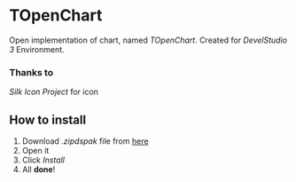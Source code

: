 # TOpenChart
Open implementation of chart, named *TOpenChart*. Created for *DevelStudio 3* Environment.

### Thanks to
*Silk Icon Project* for icon

## How to install
  1. Download *.zipdspak* file from [here](http://github.com/emildalalyan/openChart/releases)
  2. Open it
  3. Click *Install*
  4. All **done**!
